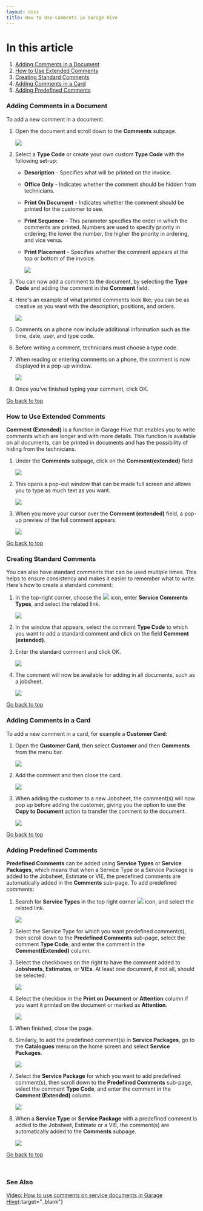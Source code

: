 ```yaml
---
layout: docs
title: How to Use Comments in Garage Hive
---
```


<a name="top"></a>

# In this article
1. [Adding Comments in a Document](#adding-comments-in-a-document)
2. [How to Use Extended Comments](#how-to-use-extended-comments)
3. [Creating Standard Comments](#creating-standard-comments)
4. [Adding Comments in a Card](#adding-comments-in-a-card)
5. [Adding Predefined Comments](#adding-predefined-comments)

### Adding Comments in a Document
To add a new comment in a document:
1. Open the document and scroll down to the **Comments** subpage.

   ![](media/garagehive-comments0.png)

2. Select a **Type Code** or create your own custom **Type Code** with the following set-up:
   * **Description** - Specifies what will be printed on the invoice.
   * **Office Only** - Indicates whether the comment should be hidden from technicians.
   * **Print On Document** - Indicates whether the comment should be printed for the customer to see.
   * **Print Sequence** - This parameter specifies the order in which the comments are printed. Numbers are used to specify priority in ordering; the lower the number, the higher the priority in ordering, and vice versa.
   * **Print Placement** - Specifies whether the comment appears at the top or bottom of the invoice.

      ![](media/garagehive-comments1.png)

3. You can now add a comment to the document, by selecting the **Type Code** and adding the comment in the **Comment** field.
4. Here's an example of what printed comments look like; you can be as creative as you want with the description, positions, and orders. 

   ![](media/garagehive-comments6.gif)

5. Comments on a phone now include additional information such as the time, date, user, and type code.
6. Before writing a comment, technicians must choose a type code.
7. When reading or entering comments on a phone, the comment is now displayed in a pop-up window. 

   ![](media/garagehive-comments-phone.png)

8. Once you've finished typing your comment, click OK. 

[Go back to top](#top)

### How to Use Extended Comments
**Comment (Extended)** is a function in Garage Hive that enables you to write comments which are longer and with more details. This function is available on all documents, can be printed in documents and has the possibility of hiding from the technicians.

1. Under the **Comments** subpage, click on the **Comment(extended)** field 

   ![](media/garagehive-comments02.png)

2. This opens a pop-out window that can be made full screen and allows you to type as much text as you want. 

   ![](media/garagehive-comments2.png)

3. When you move your cursor over the **Comment (extended)** field, a pop-up preview of the full comment appears. 

   ![](media/garagehive-comments002.png)


[Go back to top](#top)

### Creating Standard Comments
You can also have standard comments that can be used multiple times. This helps to ensure consistency and makes it easier to remember what to write. Here's how to create a standard comment:
1. In the top-right corner, choose the ![](media/search_icon.png) icon, enter **Service Comments Types**, and select the related link.

   ![](media/garagehive-comments3.gif)

2. In the window that appears, select the comment **Type Code** to which you want to add a standard comment and click on the field **Comment (extended)**.
3. Enter the standard comment and click OK.

   ![](media/garagehive-comments4.gif)

4. The comment will now be available for adding in all documents, such as a jobsheet.

   ![](media/garagehive-comments5.png)

[Go back to top](#top)

### Adding Comments in a Card
To add a new comment in a card, for example a **Customer Card**:
1. Open the **Customer Card**, then select **Customer** and then **Comments** from the menu bar.

   ![](media/garagehive-comments07.png)

2. Add the comment and then close the card.

   ![](media/garagehive-comments7.png)

3. When adding the customer to a new Jobsheet, the comment(s) will now pop up before adding the customer, giving you the option to use the **Copy to Document** action to transfer the comment to the document.

   ![](media/garagehive-comments8.png)

[Go back to top](#top)

### Adding Predefined Comments
**Predefined Comments** can be added using **Service Types** or **Service Packages**, which means that when a Service Type or a Service Package is added to the Jobsheet, Estimate or VIE, the predefined comments are automatically added in the **Comments** sub-page. To add predefined comments:
1. Search for **Service Types** in the top right corner ![](media/search_icon.png) icon, and select the related link.

   ![](media/garagehive-comments9.png)

2. Select the Service Type for which you want predefined comment(s), then scroll down to the **Predefined Comments** sub-page, select the comment **Type Code**, and enter the comment in the **Comment(Extended)** column.
3. Select the checkboxes on the right to have the comment added to **Jobsheets**, **Estimates**, or **VIEs**. At least one document, if not all, should be selected.

   ![](media/garagehive-comments9a.png)

4. Select the checkbox in the **Print on Document** or **Attention** column if you want it printed on the document or marked as **Attention**.

   ![](media/garagehive-comments10.png)

5. When finished, close the page.
6. Similarly, to add the predefined comment(s) in **Service Packages**, go to the **Catalogues** menu on the home screen and select **Service Packages**.

   ![](media/garagehive-comments11.png)

7. Select the **Service Package** for which you want to add predefined comment(s), then scroll down to the **Predefined Comments** sub-page, select the comment **Type Code**, and enter the comment in the **Comment (Extended)** column.

   ![](media/garagehive-comments12.png)

8. When a **Service Type** or **Service Package** with a predefined comment is added to the Jobsheet, Estimate or a VIE, the comment(s) are automatically added to the **Comments** subpage.

   ![](media/garagehive-comments13.png)


[Go back to top](#top)

<br>

### See Also

[Video: How to use comments on service documents in Garage Hive](https://www.youtube.com/watch?v=ebt1UsiP28k){:target="_blank"}
